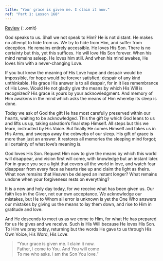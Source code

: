 ```yaml
---
title: "Your grace is given me. I claim it now."
ref: "Part 1: Lesson 168"
---
```


<a class="hide-review" href="/acim/workbook/l179/#l168">Review</a>
{: .omit}

God speaks to us. Shall we not speak to Him? He is not distant. He makes
no attempt to hide from us. We try to hide from Him, and suffer from
deception. He remains entirely accessible. He loves His Son. There is no
certainty but this, yet this suffices. He will love His Son forever.
When his mind remains asleep, He loves him still. And when his mind
awakes, He loves him with a never-changing Love.

If you but knew the meaning of His Love hope and despair would be
impossible, for hope would be forever satisfied; despair of any kind
unthinkable. His grace His answer is to all despair, for in it lies
remembrance of His Love. Would He not gladly give the means by which His
Will is recognized? His grace is yours by your acknowledgment. And
memory of Him awakens in the mind which asks the means of Him whereby
its sleep is done.

Today we ask of God the gift He has most carefully preserved within our
hearts, waiting to be acknowledged. This the gift by which God leans to
us and lifts us up, taking salvation’s final step Himself. All steps but
this we learn, instructed by His Voice. But finally He comes Himself and
takes us in His Arms, and sweeps away the cobwebs of our sleep. His gift
of grace is more than just an answer. It restores all memories the
sleeping mind forgot; all certainty of what love’s meaning is.

God loves His Son. Request Him now to give the means by which this world
will disappear, and vision first will come, with knowledge but an
instant later. For in grace you see a light that covers all the world in
love, and watch fear disappear from every face as hearts rise up and
claim the light as theirs. What now remains that Heaven be delayed an
instant longer? What remains undone when your forgiveness rests on
everything?

It is a new and holy day today, for we receive what has been given us.
Our faith lies in the Giver, not our own acceptance. We acknowledge our
mistakes, but He to Whom all error is unknown is yet the One Who answers
our mistakes by giving us the means to lay them down, and rise to Him in
gratitude and love.

And He descends to meet us as we come to Him, for what He has prepared
for us He gives and we receive. Such is His Will because He loves His
Son. To Him we pray today, returning but the words He gave to us through
His Own Voice, His Word, His Love:

> “Your grace is given me. I claim it now.<br/>
> Father, I come to You. And You will come<br/>
> To me who asks. I am the Son You love.”

